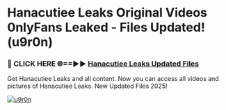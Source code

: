 # Hanacutiee Leaks Original Videos 0nlyFans Leaked - Files Updated! (u9r0n)

<h3>🔴 CLICK HERE 🌐==►► <a href="https://tinyurl.com/2jnfzry5" rel="nofollow">Hanacutiee Leaks Updated Files</a></h3>

Get Hanacutiee Leaks and all content. Now you can access all videos and pictures of Hanacutiee Leaks. New Updated Files 2025!

[![u9r0n](https://i.imgur.com/GyGTBgg.gif)](https://tinyurl.com/2jnfzry5)
